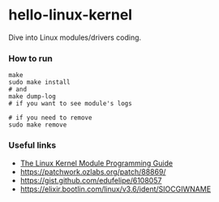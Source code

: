 # hello-linux-kernel
Dive into Linux modules/drivers coding.

### How to run

    make
    sudo make install
    # and
    make dump-log
    # if you want to see module's logs
    
    # if you need to remove
    sudo make remove

### Useful links

* [The Linux Kernel Module Programming Guide](http://tldp.org/LDP/lkmpg/2.6/html/index.html)
* https://patchwork.ozlabs.org/patch/88869/
* https://gist.github.com/edufelipe/6108057
* https://elixir.bootlin.com/linux/v3.6/ident/SIOCGIWNAME
